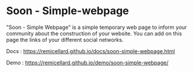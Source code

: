 # Soon - Simple-webpage
"Soon - Simple Webpage" is a simple temporary web page to inform your community about the construction of your website. You can add on this page the links of your different social networks.

Docs : https://remicellard.github.io/docs/soon-simple-webpage.html

Demo : https://remicellard.github.io/demo/soon-simple-webpage/
